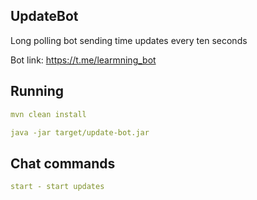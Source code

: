## UpdateBot

Long polling bot sending time updates every ten seconds

Bot link: https://t.me/learmning_bot

## Running
```yaml
mvn clean install

java -jar target/update-bot.jar
```

## Chat commands
```yaml
start - start updates

```
